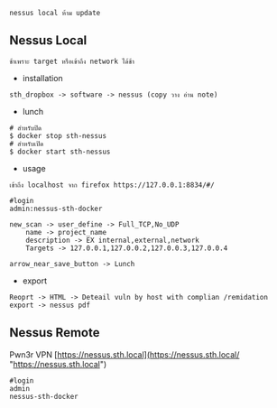`nessus local ห้าม update`

## Nessus Local 
`ช้าเพราะ target หรือเข้าถึง network ได้ช้า`

- installation
```
sth_dropbox -> software -> nessus (copy วาง อ่าน note)
```

- lunch
```
# สำหรับปิด
$ docker stop sth-nessus
# สำหรับเปิด
$ docker start sth-nessus
```
- usage
```
เข้าถึง localhost จาก firefox https://127.0.0.1:8834/#/

#login 
admin:nessus-sth-docker

new_scan -> user_define -> Full_TCP,No_UDP 
	name -> project_name
	description -> EX internal,external,network
	Targets -> 127.0.0.1,127.0.0.2,127.0.0.3,127.0.0.4
	
arrow_near_save_button -> Lunch
```

- export
```
Reoprt -> HTML -> Deteail vuln by host with complian /remidation
export -> nessus pdf
```


## Nessus Remote
Pwn3r VPN
[https://nessus.sth.local](https://nessus.sth.local/ "https://nessus.sth.local")
```
#login 
admin
nessus-sth-docker
```